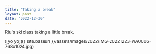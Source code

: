 ```yaml
---
title: "Taking a break"
layout: post
date: "2022-12-30"
---
```


Riu's ski class taking a little break.

![yo yo]({{ site.baseurl }}/assets/images/2022/IMG-20221223-WA0006-768x1024.jpg)
